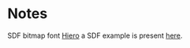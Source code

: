 # Notes

SDF bitmap font [Hiero](https://github.com/libgdx/libgdx/wiki/Hiero) a SDF example is present [here](https://github.com/libgdx/libgdx/wiki/Distance-field-fonts).
